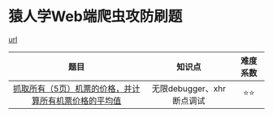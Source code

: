 # 猿人学Web端爬虫攻防刷题

[url](https://match.yuanrenxue.cn/list "点我")

|                                 题目                                 |           知识点           | 难度系数 |
| :-------------------------------------------------------------------: | :------------------------: | :------: |
| [抓取所有（5页）机票的价格，并计算所有机票价格的平均值](1.practice1 "点我") | 无限debugger、xhr 断点调试 |   ⭐⭐   |
